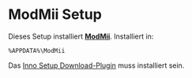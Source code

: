 ModMii Setup==================Dieses Setup installiert **[ModMii](https://wiidatabase.de/downloads/pc-tools/modmii/)**. Installiert in:    %APPDATA%\ModMiiDas [Inno Setup Download-Plugin](https://code.google.com/p/inno-download-plugin/) muss installiert sein.